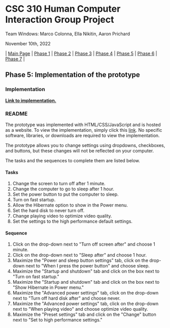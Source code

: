 # CSC 310 Human Computer Interaction Group Project

Team Windows: Marco Colonna, Ella Nikitin, Aaron Prichard

November 10th, 2022

| [Main Page](https://marco-colonna.github.io/csc-310-project) | [Phase 1](https://marco-colonna.github.io/csc-310-project/phase1) | [Phase 2](https://marco-colonna.github.io/csc-310-project/phase2) | [Phase 3](https://marco-colonna.github.io/csc-310-project/phase3) | [Phase 4](https://marco-colonna.github.io/csc-310-project/phase4) | [Phase 5](https://marco-colonna.github.io/csc-310-project/phase5) | [Phase 6](https://marco-colonna.github.io/csc-310-project/phase6) | [Phase 7](https://marco-colonna.github.io/csc-310-project/phase7) |

## Phase 5: Implementation of the prototype

### Implementation

[**Link to implementation.**](https://marco-colonna.github.io/csc-310-project/Implementation)

### README

The prototype was implemented with HTML/CSS/JavaScript and is hosted as a website. To view the implementation, simply click this [link](https://marco-colonna.github.io/csc-310-project/Implementation). No specific software, libraries, or downloads are required to view the implementation.

The prototype allows you to change settings using dropdowns, checkboxes, and buttons, but these changes will not be reflected on your computer.

The tasks and the sequences to complete them are listed below.

#### Tasks

1. Change the screen to turn off after 1 minute.
2. Change the computer to go to sleep after 1 hour.
3. Set the power button to put the computer to sleep.
4. Turn on fast startup.
5. Allow the Hibernate option to show in the Power menu.
6. Set the hard disk to never turn off.
7. Change playing video to optimize video quality.
8. Set the settings to the high performance default settings.

#### Sequence

1. Click on the drop-down next to "Turn off screen after" and choose 1 minute.
2. Click on the drop-down next to "Sleep after" and choose 1 hour.
3. Maximize the "Power and sleep button settings" tab, click on the drop-down next to "When I press the power button" and choose sleep.
4. Maximize the "Startup and shutdown" tab and click on the box next to "Turn on fast startup."
5. Maximize the "Startup and shutdown" tab and click on the box next to "Show Hibernate in Power menu."
6. Maximize the "Advanced power settings" tab, click on the drop-down next to "Turn off hard disk after" and choose never.
7. Maximize the "Advanced power settings" tab, click on the drop-down next to "When playing video" and choose optimize video quality.
8. Maximize the "Preset settings" tab and click on the "Change" button next to "Set to high performance settings."
